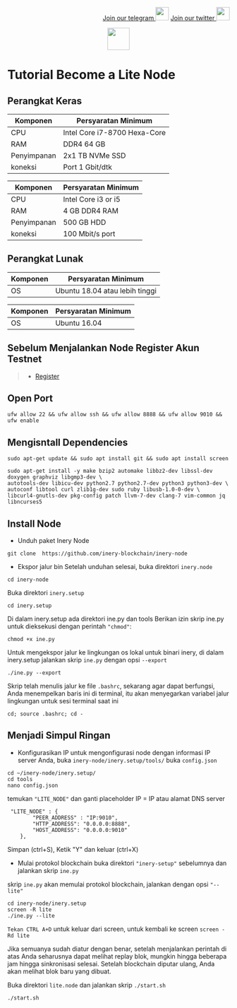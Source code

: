 <p style="font-size:14px" align="right">
<a href="https://t.me/BeritaCryptoo" target="_blank">Join our telegram <img src="https://user-images.githubusercontent.com/50621007/183283867-56b4d69f-bc6e-4939-b00a-72aa019d1aea.png" width="30"/></a>
<a href="https://twitter.com/BeritaCryptoo" target="_blank">Join our twitter <img src="https://user-images.githubusercontent.com/108946833/184274157-08210464-fa03-493d-b01c-2420c67a524f.jpg" width="30"/></a>
</p>
 
<p align="center">
  <img height="50" height="auto" src="https://user-images.githubusercontent.com/38981255/184088981-3f7376ae-7039-4915-98f5-16c3637ccea3.PNG">
</p>

# Tutorial Become a Lite Node

## Perangkat Keras

|  Komponen |  Persyaratan Minimum |
| ------------ | ------------ |
| CPU  | Intel Core i7-8700 Hexa-Core  |
| RAM | DDR4 64 GB  |
| Penyimpanan  | 2x1 TB NVMe SSD |
| koneksi | Port 1 Gbit/dtk |

|  Komponen |  Persyaratan Minimum |
| ------------ | ------------ |
| CPU  | Intel Core i3 or i5 |
| RAM | 4 GB DDR4 RAM |
| Penyimpanan  | 500 GB HDD|
| koneksi | 100 Mbit/s port |

## Perangkat Lunak

|Komponen | Persyaratan Minimum |
| ------------ | ------------ |
| OS | Ubuntu 18.04 atau lebih tinggi | 

|Komponen | Persyaratan Minimum |
| ------------ | ------------ |
| OS | Ubuntu 16.04 | 

## Sebelum Menjalankan Node Register Akun Testnet
>- [Register](https://github.com/xsons/TestnetNode/blob/main/Inery/Register%20Testnet)

## Open Port
```
ufw allow 22 && ufw allow ssh && ufw allow 8888 && ufw allow 9010 && ufw enable
```

## Mengisntall Dependencies
```
sudo apt-get update && sudo apt install git && sudo apt install screen 
```
```
sudo apt-get install -y make bzip2 automake libbz2-dev libssl-dev doxygen graphviz libgmp3-dev \
autotools-dev libicu-dev python2.7 python2.7-dev python3 python3-dev \
autoconf libtool curl zlib1g-dev sudo ruby libusb-1.0-0-dev \
libcurl4-gnutls-dev pkg-config patch llvm-7-dev clang-7 vim-common jq libncurses5
```
## Install Node
- Unduh paket Inery Node
```
git clone  https://github.com/inery-blockchain/inery-node
```
- Ekspor jalur bin
Setelah unduhan selesai, buka direktori `inery.node`
```
cd inery-node
```
Buka direktori `inery.setup`
```
cd inery.setup
```
Di dalam inery.setup ada direktori ine.py dan tools
Berikan izin skrip ine.py untuk dieksekusi dengan perintah `"chmod"`:
```
chmod +x ine.py
```
Untuk mengekspor jalur ke lingkungan os lokal untuk binari inery, di dalam inery.setup jalankan skrip `ine.py` dengan opsi `--export`
```
./ine.py --export
```
Skrip telah menulis jalur ke file `.bashrc`, sekarang agar dapat berfungsi, Anda menempelkan baris ini di terminal, itu akan menyegarkan variabel jalur lingkungan untuk sesi terminal saat ini
```
cd; source .bashrc; cd -
```
## Menjadi Simpul Ringan
- Konfigurasikan IP
untuk mengonfigurasi node dengan informasi IP server Anda, buka `inery-node/inery.setup/tools/` buka `config.json`
```
cd ~/inery-node/inery.setup/
cd tools
nano config.json
```
temukan `"LITE_NODE"` dan ganti placeholder
IP = IP atau alamat DNS server
```
 "LITE_NODE" : {
        "PEER_ADDRESS" : "IP:9010",
        "HTTP_ADDRESS": "0.0.0.0:8888",
        "HOST_ADDRESS": "0.0.0.0:9010"
    },
```
Simpan (ctrl+S), Ketik "Y" dan keluar (ctrl+X)
- Mulai protokol blockchain
buka direktori `"inery-setup"` sebelumnya dan jalankan skrip `ine.py`

skrip `ine.py` akan memulai protokol blockchain, jalankan dengan opsi `"--lite"`
```
cd inery-node/inery.setup
screen -R lite
./ine.py --lite
```
`Tekan CTRL A+D` untuk keluar dari screen, untuk kembali ke screen `screen -Rd lite`

Jika semuanya sudah diatur dengan benar, setelah menjalankan perintah di atas Anda seharusnya dapat melihat replay blok, mungkin hingga beberapa jam hingga sinkronisasi selesai. Setelah blockchain diputar ulang, Anda akan melihat blok baru yang dibuat.

Buka direktori `lite.node` dan jalankan skrip `./start.sh`
```
./start.sh
```
